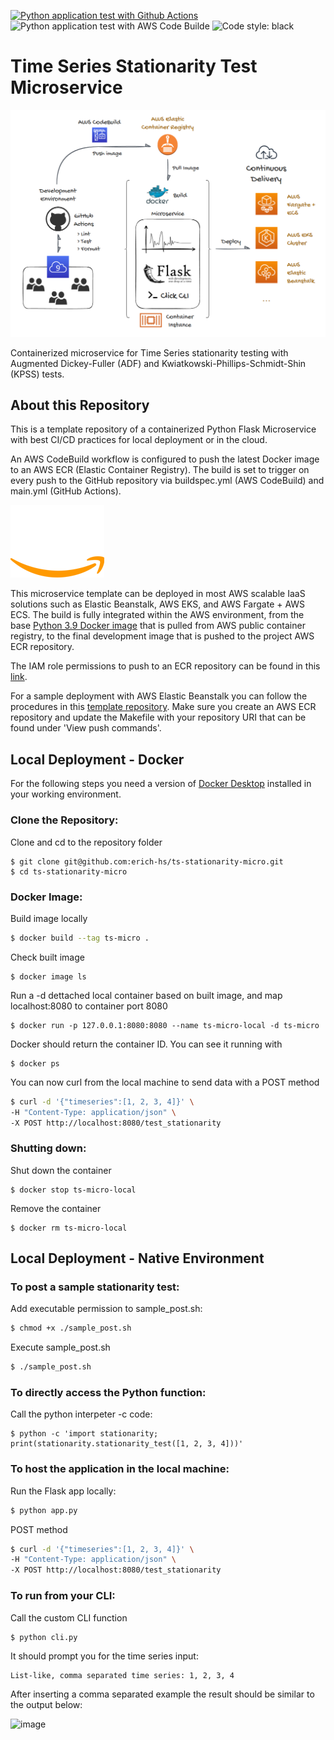 [![Python application test with Github Actions](https://github.com/erich-hs/ts-stationarity-micro/actions/workflows/main.yml/badge.svg)](https://github.com/erich-hs/ts-stationarity-micro/actions/workflows/main.yml) ![Python application test with AWS Code Builde](https://codebuild.us-east-1.amazonaws.com/badges?uuid=eyJlbmNyeXB0ZWREYXRhIjoiMzZGd1VMS1IzNWd6eS95SDk5S0hOaDQvNmhTV2VVOGNhL2ZRdDZJZ2RPejV5eTVnVG9YTlZVNFpWd0poZzk5L1g3RmJURUwydS9Yc3RGUHl5L2ZWYXRNPSIsIml2UGFyYW1ldGVyU3BlYyI6IkxXa05QeEczaHZGc2RQR2giLCJtYXRlcmlhbFNldFNlcmlhbCI6MX0%3D&branch=main) ![Code style: black](https://img.shields.io/badge/code%20style-black-000000.svg)

# Time Series Stationarity Test Microservice

![Microservice Diagram](png/ts-micro-diagram.png)

Containerized microservice for Time Series stationarity testing with Augmented Dickey-Fuller (ADF) and Kwiatkowski-Phillips-Schmidt-Shin (KPSS) tests.

## About this Repository
This is a template repository of a containerized Python Flask Microservice with best CI/CD practices for local deployment or in the cloud.

An AWS CodeBuild workflow is configured to push the latest Docker image to an AWS ECR (Elastic Container Registry). The build is set to trigger on every push to the GitHub repository via buildspec.yml (AWS CodeBuild) and main.yml (GitHub Actions).

![AWS](png/aws.png)

This microservice template can be deployed in most AWS scalable IaaS solutions such as Elastic Beanstalk, AWS EKS, and AWS Fargate + AWS ECS. The build is fully integrated within the AWS environment, from the base [Python 3.9 Docker image](https://gallery.ecr.aws/lambda/python) that is pulled from AWS public container registry, to the final development image that is pushed to the project AWS ECR repository.

The IAM role permissions to push to an ECR repository can be found in this [link](https://docs.aws.amazon.com/AmazonECR/latest/userguide/image-push.html).

For a sample deployment with AWS Elastic Beanstalk you can follow the procedures in this [template repository](https://github.com/erich-hs/aws-eb-flask). Make sure you create an AWS ECR repository and update the Makefile with your repository URI that can be found under 'View push commands'.

## Local Deployment - Docker
For the following steps you need a version of [Docker Desktop](https://www.docker.com/products/docker-desktop/) installed in your working environment.

### Clone the Repository:
Clone and cd to the repository folder
```
$ git clone git@github.com:erich-hs/ts-stationarity-micro.git
$ cd ts-stationarity-micro
```

### Docker Image:
Build image locally
```bash
$ docker build --tag ts-micro .
```
Check built image
```
$ docker image ls
```
Run a -d dettached local container based on built image, and map localhost:8080 to container port 8080
```
$ docker run -p 127.0.0.1:8080:8080 --name ts-micro-local -d ts-micro
```
Docker should return the container ID. You can see it running with
```
$ docker ps
```
You can now curl from the local machine to send data with a POST method
```bash
$ curl -d '{"timeseries":[1, 2, 3, 4]}' \
-H "Content-Type: application/json" \
-X POST http://localhost:8080/test_stationarity
```

### Shutting down:
Shut down the container
```
$ docker stop ts-micro-local
```
Remove the container
```
$ docker rm ts-micro-local
```

## Local Deployment - Native Environment
### To post a sample stationarity test:
Add executable permission to sample_post.sh:
```bash
$ chmod +x ./sample_post.sh
```
Execute sample_post.sh
```bash
$ ./sample_post.sh
```

### To directly access the Python function:
Call the python interpeter -c code:
```
$ python -c 'import stationarity; print(stationarity.stationarity_test([1, 2, 3, 4]))'
```

### To host the application in the local machine:
Run the Flask app locally:
```bash
$ python app.py
```
POST method
```bash
$ curl -d '{"timeseries":[1, 2, 3, 4]}' \
-H "Content-Type: application/json" \
-X POST http://localhost:8080/test_stationarity
```

### To run from your CLI:
Call the custom CLI function
```bash
$ python cli.py
```
It should prompt you for the time series input:

```
List-like, comma separated time series: 1, 2, 3, 4
```
After inserting a comma separated example the result should be similar to the output below:

![image](https://user-images.githubusercontent.com/77303576/196686095-4953aeb6-2bd7-4b1e-86ca-d5f7b64756bd.png)
